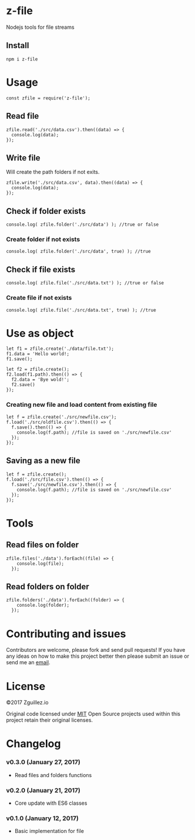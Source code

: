 # z-file
Nodejs tools for file streams

## Install
```
npm i z-file
```
# Usage
```
const zfile = require('z-file');
```

## Read file

```
zfile.read('./src/data.csv').then((data) => {
  console.log(data);
});
```

## Write file  

Will create the path folders if not exits.

```
zfile.write('./src/data.csv', data).then((data) => {
  console.log(data);
});
```

## Check if folder exists

```
console.log( zfile.folder('./src/data') ); //true or false
```

### Create folder if not exists

```
console.log( zfile.folder('./src/data', true) ); //true
```

## Check if file exists

```
console.log( zfile.file('./src/data.txt') ); //true or false
```

### Create file if not exists

```
console.log( zfile.file('./src/data.txt', true) ); //true
```

# Use as object
```
let f1 = zfile.create('./data/file.txt');
f1.data = 'Hello world!;
f1.save();
  
let f2 = zfile.create();
f2.load(f1.path).then(() => {
  f2.data = 'Bye wold!';
  f2.save()
});
```

### Creating new file and load content from existing file

```
let f = zfile.create('./src/newfile.csv');
f.load('./src/oldfile.csv').then(() => {
  f.save().then(() => {
    console.log(f.path); //file is saved on './src/newfile.csv'
  });
});
```

## Saving as a new file

```
let f = zfile.create();
f.load('./src/file.csv').then(() => {
  f.save('./src/newfile.csv').then(() => {
    console.log(f.path); //file is saved on './src/newfile.csv'
  });
});
```

# Tools

## Read files on folder

```
zfile.files('./data').forEach((file) => {
    console.log(file);
  });
```

## Read folders on folder

```
zfile.folders('./data').forEach((folder) => {
    console.log(folder);
  });
```

# Contributing and issues
Contributors are welcome, please fork and send pull requests! If you have any ideas on how to make this project better then please submit an issue or send me an [email](mailto:mail@zguillez.io).

# License
©2017 Zguillez.io

Original code licensed under [MIT](https://en.wikipedia.org/wiki/MIT_License) Open Source projects used within this project retain their original licenses.

# Changelog

### v0.3.0 (January 27, 2017)
* Read files and folders functions

### v0.2.0 (January 21, 2017)
* Core update with ES6 classes

### v0.1.0 (January 12, 2017)
* Basic implementation for file